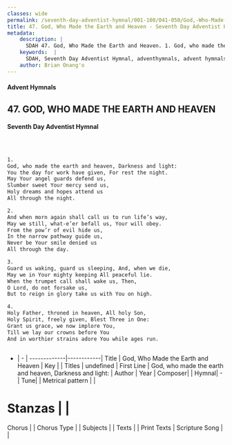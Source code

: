 ```yaml
---
classes: wide
permalink: /seventh-day-adventist-hymnal/001-100/041-050/God,-Who-Made-the-Earth-and-Heaven/
title: 47. God, Who Made the Earth and Heaven - Seventh Day Adventist Hymnal
metadata:
    description: |
      SDAH 47. God, Who Made the Earth and Heaven. 1. God, who made the earth and heaven, Darkness and light: You the day for work have given, For rest the night. May Your angel guards defend us, Slumber sweet Your mercy send us, Holy dreams and hopes attend us All through the night.
    keywords:  |
      SDAH, Seventh Day Adventist Hymnal, adventhymnals, advent hymnals, God, Who Made the Earth and Heaven, God, who made the earth and heaven, Darkness and light; 
    author: Brian Onang'o
---
```


#### Advent Hymnals
## 47. GOD, WHO MADE THE EARTH AND HEAVEN
#### Seventh Day Adventist Hymnal

```txt



1.
God, who made the earth and heaven, Darkness and light:
You the day for work have given, For rest the night.
May Your angel guards defend us,
Slumber sweet Your mercy send us,
Holy dreams and hopes attend us
All through the night.

2.
And when morn again shall call us to run life’s way,
May we still, what-e’er befall us, Your will obey.
From the pow’r of evil hide us,
In the narrow pathway guide us,
Never be Your smile denied us
All through the day.

3.
Guard us waking, guard us sleeping, And, when we die,
May we in Your mighty keeping All peaceful lie.
When the trumpet call shall wake us, Then,
O Lord, do not forsake us,
But to reign in glory take us with You on high.

4.
Holy Father, throned in heaven, All holy Son,
Holy Spirit, freely given, Blest Three in One:
Grant us grace, we now implore You,
Till we lay our crowns before You
And in worthier strains adore You while ages run.



```

- |   -  |
-------------|------------|
Title | God, Who Made the Earth and Heaven |
Key |  |
Titles | undefined |
First Line | God, who made the earth and heaven, Darkness and light: |
Author | 
Year | 
Composer|  |
Hymnal|  - |
Tune|  |
Metrical pattern | |
# Stanzas |  |
Chorus |  |
Chorus Type |  |
Subjects |  |
Texts |  |
Print Texts | 
Scripture Song |  |
  
